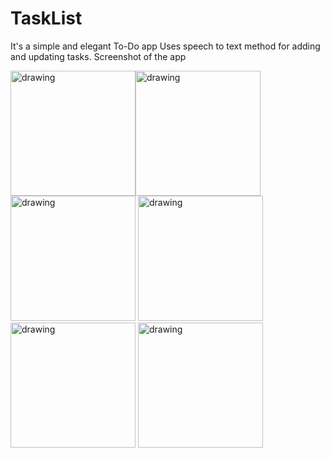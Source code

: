 # TaskList
It's a simple and elegant To-Do app 
Uses speech to text method for adding and updating tasks.
Screenshot of the app


<img src="https://user-images.githubusercontent.com/69454837/121912208-0631c400-cd4e-11eb-938d-c51236865469.png" alt="drawing" width="200"/><img src="https://user-images.githubusercontent.com/69454837/121912260-1184ef80-cd4e-11eb-9a66-996c18a685e1.png" alt="drawing" width="200"/>
<img src="https://user-images.githubusercontent.com/69454837/121912293-18abfd80-cd4e-11eb-8dbc-649368280b1e.png" alt="drawing" width="200"/>
<img src="https://user-images.githubusercontent.com/69454837/121912317-1e094800-cd4e-11eb-9952-a5dd0144ac91.png" alt="drawing" width="200"/>
<img src="https://user-images.githubusercontent.com/69454837/121912343-23669280-cd4e-11eb-8a65-b1b275948e62.png" alt="drawing" width="200"/>
<img src="https://user-images.githubusercontent.com/69454837/121912363-28c3dd00-cd4e-11eb-8725-f0b62d0b60c5.png" alt="drawing" width="200"/>

